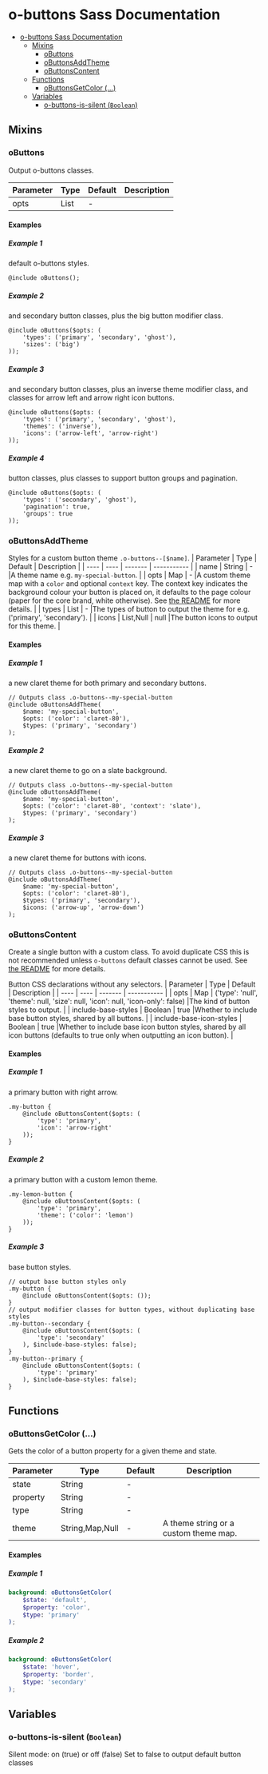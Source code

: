 # o-buttons Sass Documentation

- [o-buttons Sass Documentation](#o-buttons-sass-documentation)
  - [Mixins](#mixins)
    - [oButtons](#obuttons)
    - [oButtonsAddTheme](#obuttonsaddtheme)
    - [oButtonsContent](#obuttonscontent)
  - [Functions](#functions)
    - [oButtonsGetColor (...)](#obuttonsgetcolor-)
  - [Variables](#variables)
    - [o-buttons-is-silent (`Boolean`)](#o-buttons-is-silent-boolean)

## Mixins

### oButtons

Output o-buttons classes.

| Parameter | Type | Default | Description |
| --------- | ---- | ------- | ----------- |
| opts      | List | -       |             |

#### Examples

##### Example 1

default o-buttons styles.

```All
@include oButtons();
```

##### Example 2

and secondary button classes, plus the big button modifier class.

```Primary
@include oButtons($opts: (
    'types': ('primary', 'secondary', 'ghost'),
    'sizes': ('big')
));
```

##### Example 3

and secondary button classes, plus an inverse theme modifier class, and classes for arrow left and arrow right icon buttons.

```Primary
@include oButtons($opts: (
    'types': ('primary', 'secondary', 'ghost'),
    'themes': ('inverse'),
    'icons': ('arrow-left', 'arrow-right')
));
```

##### Example 4

button classes, plus classes to support button groups and pagination.

```Secondary
@include oButtons($opts: (
    'types': ('secondary', 'ghost'),
    'pagination': true,
    'groups': true
));
```

### oButtonsAddTheme

Styles for a custom button theme `.o-buttons--[$name]`.
| Parameter | Type | Default | Description |
| ---- | ---- | ------- | ----------- |
| name | String | - |A theme name e.g. `my-special-button`. |
| opts | Map | - |A custom theme map with a `color` and optional `context` key. The context key indicates the background colour your button is placed on, it defaults to the page colour (paper for the core brand, white otherwise). See [the README](https://registry.origami.ft.com/components/o-buttons/readme) for more details. |
| types | List | - |The types of button to output the theme for e.g. ('primary', 'secondary'). |
| icons | List,Null | null |The button icons to output for this theme. |

#### Examples

##### Example 1

a new claret theme for both primary and secondary buttons.

```Add
// Outputs class .o-buttons--my-special-button
@include oButtonsAddTheme(
    $name: 'my-special-button',
    $opts: ('color': 'claret-80'),
    $types: ('primary', 'secondary')
);
```

##### Example 2

a new claret theme to go on a slate background.

```Add
// Outputs class .o-buttons--my-special-button
@include oButtonsAddTheme(
    $name: 'my-special-button',
    $opts: ('color': 'claret-80', 'context': 'slate'),
    $types: ('primary', 'secondary')
);
```

##### Example 3

a new claret theme for buttons with icons.

```Add
// Outputs class .o-buttons--my-special-button
@include oButtonsAddTheme(
    $name: 'my-special-button',
    $opts: ('color': 'claret-80'),
    $types: ('primary', 'secondary'),
    $icons: ('arrow-up', 'arrow-down')
);
```

### oButtonsContent

Create a single button with a custom class. To avoid duplicate CSS this is
not recommended unless `o-buttons` default classes cannot be used. See [the
README](https://registry.origami.ft.com/components/o-buttons/readme) for
more details.

Button CSS declarations without any selectors.
| Parameter | Type | Default | Description |
| ---- | ---- | ------- | ----------- |
| opts | Map | ('type': 'null', 'theme': null, 'size': null, 'icon': null, 'icon-only': false) |The kind of button styles to output. |
| include-base-styles | Boolean | true |Whether to include base button styles, shared by all buttons. |
| include-base-icon-styles | Boolean | true |Whether to include base icon button styles, shared by all icon buttons (defaults to true only when outputting an icon button). |

#### Examples

##### Example 1

a primary button with right arrow.

```Output
.my-button {
    @include oButtonsContent($opts: (
        'type': 'primary',
        'icon': 'arrow-right'
    ));
}
```

##### Example 2

a primary button with a custom lemon theme.

```Output
.my-lemon-button {
    @include oButtonsContent($opts: (
        'type': 'primary',
        'theme': ('color': 'lemon')
    ));
}
```

##### Example 3

base button styles.

```Share
// output base button styles only
.my-button {
    @include oButtonsContent($opts: ());
}
// output modifier classes for button types, without duplicating base styles
.my-button--secondary {
    @include oButtonsContent($opts: (
        'type': 'secondary'
    ), $include-base-styles: false);
}
.my-button--primary {
    @include oButtonsContent($opts: (
        'type': 'primary'
    ), $include-base-styles: false);
}
```

## Functions

### oButtonsGetColor (...)

Gets the color of a button property for a given theme and state.

| Parameter | Type            | Default | Description                           |
| --------- | --------------- | ------- | ------------------------------------- |
| state     | String          | -       |                                       |
| property  | String          | -       |                                       |
| type      | String          | -       |                                       |
| theme     | String,Map,Null | -       | A theme string or a custom theme map. |

#### Examples

##### Example 1

```scss
background: oButtonsGetColor(
	$state: 'default',
	$property: 'color',
	$type: 'primary'
);
```

##### Example 2

```scss
background: oButtonsGetColor(
	$state: 'hover',
	$property: 'border',
	$type: 'secondary'
);
```

## Variables

### o-buttons-is-silent (`Boolean`)

Silent mode: on (true) or off (false)
Set to false to output default button classes
